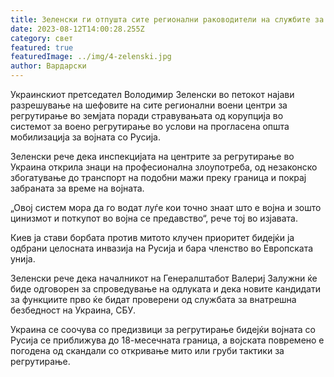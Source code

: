 ```yaml
---
title: Зеленски ги отпушта сите регионални раководители на службите за регрутирање
date: 2023-08-12T14:00:28.255Z
category: свет
featured: true
featuredImage: ../img/4-zelenski.jpg
author: Вардарски
---
```

Украинскиот претседател Володимир Зеленски во петокот најави разрешување на шефовите на сите регионални воени центри за регрутирање во земјата поради стравувањата од корупција во системот за воено регрутирање во услови на прогласена општа мобилизација за војната со Русија.

Зеленски рече дека инспекцијата на центрите за регрутирање во Украина открила знаци на професионална злоупотреба, од незаконско збогатување до транспорт на подобни мажи преку граница и покрај забраната за време на војната.

„Овој систем мора да го водат луѓе кои точно знаат што е војна и зошто цинизмот и поткупот во војна се предавство“, рече тој во изјавата.

Киев ја стави борбата против митото клучен приоритет бидејќи ја одбрани целосната инвазија на Русија и бара членство во Европската унија.

Зеленски рече дека началникот на Генералштабот Валериј Залужни ќе биде одговорен за спроведување на одлуката и дека новите кандидати за функциите прво ќе бидат проверени од службата за внатрешна безбедност на Украина, СБУ.

Украина се соочува со предизвици за регрутирање бидејќи војната со Русија се приближува до 18-месечната граница, а војската повремено е погодена од скандали со откривање мито или груби тактики за регрутирање.